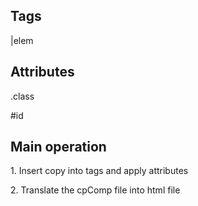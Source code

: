 <h2>Tags</h2>
<p>|elem</p>
<h2>Attributes</h2>
  <p>.class</p>
  <p>#id</p>

<h2>Main operation</h2>
  <p>1. Insert copy into tags and apply attributes</p>
  <p>2. Translate the cpComp file into html file</p>
